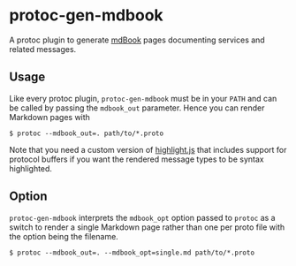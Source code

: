 # protoc-gen-mdbook

A protoc plugin to generate [mdBook](https://rust-lang.github.io/mdBook/) pages
documenting services and related messages.


## Usage

Like every protoc plugin, `protoc-gen-mdbook` must be in your `PATH` and can be
called by passing the `mdbook_out` parameter. Hence you can render Markdown
pages with

    $ protoc --mdbook_out=. path/to/*.proto

Note that you need a custom version of [highlight.js](https://highlightjs.org)
that includes support for protocol buffers if you want the rendered message
types to be syntax highlighted.


## Option

`protoc-gen-mdbook` interprets the `mdbook_opt` option passed to `protoc` as a
switch to render a single Markdown page rather than one per proto file with the
option being the filename.

    $ protoc --mdbook_out=. --mdbook_opt=single.md path/to/*.proto
